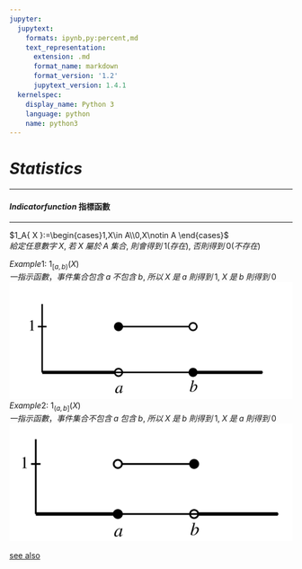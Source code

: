 ```yaml
---
jupyter:
  jupytext:
    formats: ipynb,py:percent,md
    text_representation:
      extension: .md
      format_name: markdown
      format_version: '1.2'
      jupytext_version: 1.4.1
  kernelspec:
    display_name: Python 3
    language: python
    name: python3
---
```


# ${Statistics}$
---



#### ${Indicator function}$ 指標函數
---
$1_A{ X }:=\begin{cases}1,X\in A\\0,X\notin A \end{cases}$  
${給定任意數字\;X,\;若\;X\;屬於\;A\;集合,\;則會得到\;1(存在),\;否則得到\;0(不存在)}$

${Example1:}$
${1_{[a,b)}(X)}$  
${一指示函數，事件集合包含\;a\;不包含\;b,\;所以\;X\;是\;a\;則得到\;1,\;X\;是\;b\;則得到\;0}$
![](../../source/indicator_1.png)
${Example2:}$
${1_{(a,b]}(X)}$  
${一指示函數，事件集合不包含\;a\;包含\;b,\;所以\;X\;是\;b\;則得到\;1,\;X\;是\;a\;則得到\;0}$  
![](../../source/indicator_2.png)

[see also](https://ch-hsieh.blogspot.com/2012/07/indicator-function.html)
